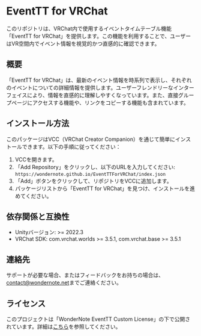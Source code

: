 # EventTT for VRChat

このリポジトリは、VRChat内で使用するイベントタイムテーブル機能「EventTT for VRChat」を提供します。この機能を利用することで、ユーザーはVR空間内でイベント情報を視覚的かつ直感的に確認できます。

## 概要
「EventTT for VRChat」は、最新のイベント情報を時系列で表示し、それぞれのイベントについての詳細情報を提供します。ユーザーフレンドリーなインターフェイスにより、情報を直感的に理解しやすくなっています。また、直接グループページにアクセスする機能や、リンクをコピーする機能も含まれています。

## インストール方法

このパッケージはVCC（VRChat Creator Companion）を通じて簡単にインストールできます。以下の手順に従ってください：

1. VCCを開きます。
2. 「Add Repository」をクリックし、以下のURLを入力してください: `https://wondernote.github.io/EventTTForVRChat/index.json`
3. 「Add」ボタンをクリックして、リポジトリをVCCに追加します。
4. パッケージリストから「EventTT for VRChat」を見つけ、インストールを進めてください。

## 依存関係と互換性
- Unityバージョン: >= 2022.3
- VRChat SDK: com.vrchat.worlds >= 3.5.1, com.vrchat.base >= 3.5.1

## 連絡先
サポートが必要な場合、またはフィードバックをお持ちの場合は、[contact@wondernote.net](mailto:contact@wondernote.net)までご連絡ください。

## ライセンス
このプロジェクトは「WonderNote EventTT Custom License」の下で公開されています。詳細は[こちら](https://github.com/wondernote/EventTTForVRChat/blob/main/LICENSE.txt)を参照してください。